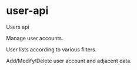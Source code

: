 # user-api
Users api

Manage user accounts. 

User lists according to various filters.

Add/Modify/Delete user account and adjacent data.




